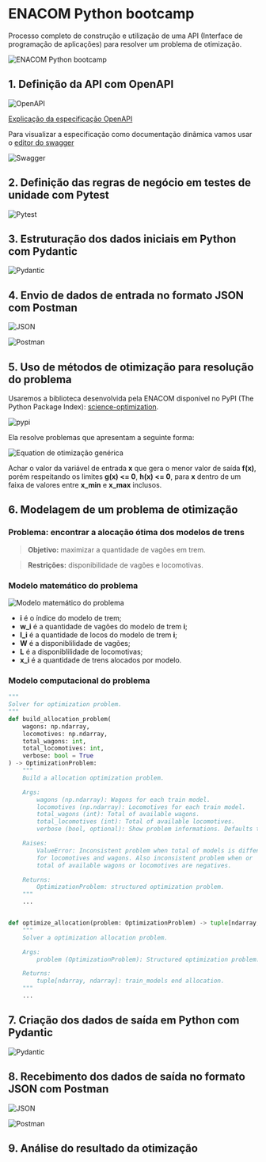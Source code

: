 # ENACOM Python bootcamp

Processo completo de construção e utilização de uma API (Interface de programação de aplicações) para resolver um problema de otimização.

![ENACOM Python bootcamp](assets/images/enacom_python_bootcamp.svg)

## 1. Definição da API com OpenAPI
![OpenAPI](assets/images/libraries/api_openapi.svg)

[Explicação da especificação OpenAPI](https://oai.github.io/Documentation/specification.html)

Para visualizar a especificação como documentação dinâmica vamos usar o [editor do swagger](https://editor.swagger.io/)

![Swagger](assets/images/libraries/swagger.svg)

## 2. Definição das regras de negócio em testes de unidade com Pytest
![Pytest](assets/images/libraries/pytest.svg)


## 3. Estruturação dos dados iniciais em Python com Pydantic
![Pydantic](assets/images/libraries/pydantic.svg)


## 4. Envio de dados de entrada no formato JSON com Postman
![JSON](assets/images/libraries/json.svg)

![Postman](assets/images/libraries/postman.svg)


## 5. Uso de métodos de otimização para resolução do problema
Usaremos a biblioteca desenvolvida pela ENACOM disponível no PyPI (The Python Package Index): [science-optimization](https://pypi.org/project/science-optimization/).

![pypi](assets/images/libraries/pypi.svg)

Ela resolve problemas que apresentam a seguinte forma:

![Equation de otimização genérica](assets/images/optimization_equation.svg)

Achar o valor da variável de entrada **x** que gera o menor valor de saída **f(x)**, porém respeitando os limites **g(x) <= 0**, **h(x) <= 0**, para **x** dentro de um faixa de valores entre **x_min** e **x_max** inclusos.



## 6. Modelagem de um problema de otimização
### Problema: encontrar a alocação ótima dos modelos de trens

> **Objetivo:** maximizar a quantidade de vagões em trem.

> **Restrições:** disponibilidade de vagões e locomotivas.

### Modelo matemático do problema
![Modelo matemático do problema](assets/images/logistic_equation.svg)

* **i** é o índice do modelo de trem;
* **w_i** é a quantidade de vagões do modelo de trem **i**;
* **l_i** é a quantidade de locos do modelo de trem **i**;
* **W**  é a disponiblilidade de vagões;
* **L** é a disponiblilidade de locomotivas;
* **x_i** é a quantidade de trens alocados por modelo.

### Modelo computacional do problema

```py title="optimization/optimizer.py"
"""
Solver for optimization problem.
"""
def build_allocation_problem(
    wagons: np.ndarray,
    locomotives: np.ndarray,
    total_wagons: int,
    total_locomotives: int,
    verbose: bool = True
) -> OptimizationProblem:
    """
    Build a allocation optimization problem.

    Args:
        wagons (np.ndarray): Wagons for each train model.
        locomotives (np.ndarray): Locomotives for each train model.
        total_wagons (int): Total of available wagons.
        total_locomotives (int): Total of available locomotives.
        verbose (bool, optional): Show problem informations. Defaults to True.

    Raises:
        ValueError: Inconsistent problem when total of models is diffents
        for locomotives and wagons. Also inconsistent problem when or
        total of available wagons or locomotives are negatives.

    Returns:
        OptimizationProblem: structured optimization problem.
    """
    ...


def optimize_allocation(problem: OptimizationProblem) -> tuple[ndarray, ndarray]:
    """
    Solver a optimization allocation problem.

    Args:
        problem (OptimizationProblem): Structured optimization problem.

    Returns:
        tuple[ndarray, ndarray]: train_models end allocation.
    """
    ...
```


## 7. Criação dos dados de saída em Python com Pydantic
![Pydantic](assets/images/libraries/pydantic.svg)



## 8. Recebimento dos dados de saída no formato JSON com Postman
![JSON](assets/images/libraries/json.svg)

![Postman](assets/images/libraries/postman.svg)


## 9. Análise do resultado da otimização
